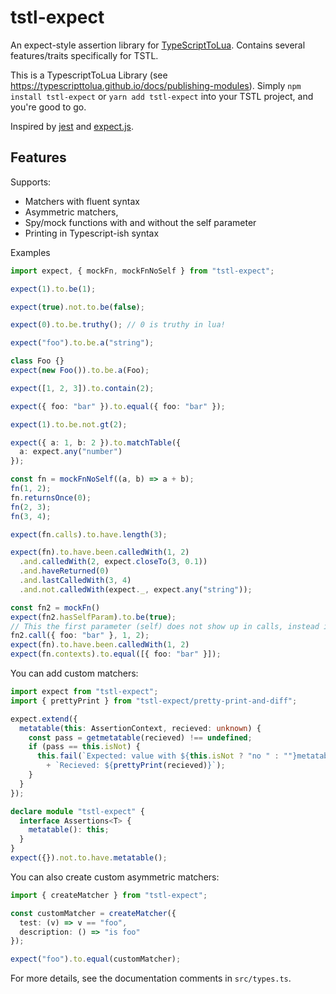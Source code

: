 # tstl-expect

An expect-style assertion library for [TypeScriptToLua](https://typescripttolua.github.io/). Contains several features/traits specifically for TSTL.

This is a TypescriptToLua Library (see https://typescripttolua.github.io/docs/publishing-modules). Simply `npm install tstl-expect` or `yarn add tstl-expect` into your TSTL project, and you're good to go.

Inspired by [jest](https://jestjs.io/) and [expect.js](htpps://github.com/Automattic/expect.js).

## Features

Supports:

- Matchers with fluent syntax
- Asymmetric matchers,
- Spy/mock functions with and without the self parameter
- Printing in Typescript-ish syntax

Examples

```ts
import expect, { mockFn, mockFnNoSelf } from "tstl-expect";

expect(1).to.be(1);

expect(true).not.to.be(false);

expect(0).to.be.truthy(); // 0 is truthy in lua!

expect("foo").to.be.a("string");

class Foo {}
expect(new Foo()).to.be.a(Foo);

expect([1, 2, 3]).to.contain(2);

expect({ foo: "bar" }).to.equal({ foo: "bar" });

expect(1).to.be.not.gt(2);

expect({ a: 1, b: 2 }).to.matchTable({
  a: expect.any("number")
});

const fn = mockFnNoSelf((a, b) => a + b);
fn(1, 2);
fn.returnsOnce(0);
fn(2, 3);
fn(3, 4);

expect(fn.calls).to.have.length(3);

expect(fn).to.have.been.calledWith(1, 2)
  .and.calledWith(2, expect.closeTo(3, 0.1))
  .and.haveReturned(0)
  .and.lastCalledWith(3, 4)
  .and.not.calledWith(expect._, expect.any("string"));

const fn2 = mockFn()
expect(fn2.hasSelfParam).to.be(true);
// This the first parameter (self) does not show up in calls, instead it is in `context`
fn2.call({ foo: "bar" }, 1, 2);
expect(fn).to.have.been.calledWith(1, 2)
expect(fn.contexts).to.equal([{ foo: "bar" }]);
```

You can add custom matchers:

```ts
import expect from "tstl-expect";
import { prettyPrint } from "tstl-expect/pretty-print-and-diff";

expect.extend({
  metatable(this: AssertionContext, recieved: unknown) {
    const pass = getmetatable(recieved) !== undefined;
    if (pass == this.isNot) {
      this.fail(`Expected: value with ${this.isNot ? "no " : ""}metatable\n`
        + `Recieved: ${prettyPrint(recieved)}`);
    }
  }
});

declare module "tstl-expect" {
  interface Assertions<T> {
    metatable(): this;
  }
}
expect({}).not.to.have.metatable();
```

You can also create custom asymmetric matchers:

```ts
import { createMatcher } from "tstl-expect";

const customMatcher = createMatcher({
  test: (v) => v == "foo",
  description: () => "is foo"
});

expect("foo").to.equal(customMatcher);
```

For more details, see the documentation comments in `src/types.ts`.
